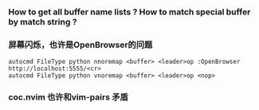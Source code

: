 ### How to get all buffer name lists ? How to match special buffer by match string ? 

### 屏幕闪烁，也许是OpenBrowser的问题
```
autocmd FileType python nnoremap <buffer> <leader>op :OpenBrowser http://localhost:5555/<cr>
autocmd FileType python vnoremap <buffer> <leader>op <nop>
```

### coc.nvim 也许和vim-pairs 矛盾
